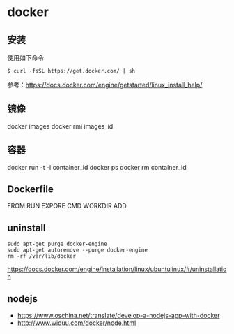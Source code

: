 # docker

## 安装

使用如下命令
```
$ curl -fsSL https://get.docker.com/ | sh
```
参考：https://docs.docker.com/engine/getstarted/linux_install_help/

## 镜像
docker images
docker rmi images_id

## 容器
docker run -t -i container_id
docker ps
docker rm container_id

## Dockerfile
FROM
RUN
EXPORE
CMD
WORKDIR
ADD

## uninstall
```
sudo apt-get purge docker-engine
sudo apt-get autoremove --purge docker-engine
rm -rf /var/lib/docker
```
https://docs.docker.com/engine/installation/linux/ubuntulinux/#/uninstallation

## nodejs
- https://www.oschina.net/translate/develop-a-nodejs-app-with-docker
- http://www.widuu.com/docker/node.html
